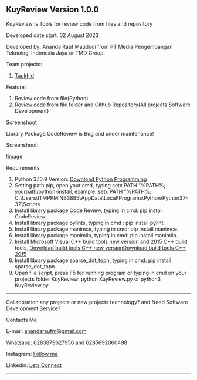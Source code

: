 KuyReview
Version 1.0.0
----------------------------------------------------------------------------------------------------------------------------------------------------------------------

KuyReview is Tools for review code from files and repository

Developed date start: 02 August 2023

Developed by: Ananda Rauf Maududi from PT Media Pengembangan Teknologi Indonesia Jaya or TMD Group.

Team projects:
1. [Taukhid](https://www.github.com/samCukid)

Feature:
1. Review code from file(Python)
2. Review code from file folder and Github Repository(All projects Software Development)

[Screenshoot]("")

Library Package CodeReview is Bug and under maintenance!

Screenshoot:

[!image]("")

Requirements:
1. Python 3.10.9 Version: [Download Python Programming](https://www.python.org/downloads/release/python-3109/)
2. Setting path pip, open your cmd, typing setx PATH "%PATH%; yourpath/python-install, example: setx PATH "%PATH%; C:\Users\ITMPPMINB3885\AppData\Local\Programs\Python\Python37-32\Scripts 
3. Install library package Code Review, typing in cmd: pip install CodeReview.
4. Install library package pylints, typing in cmd : pip install pylint.
5. Install library package manimce, typing in cmd: pip install manimce.
6. Install library package manimlib, typing in cmd: pip install manimlib.
7. Install Microsoft Visual C++ build tools new version and 2015 C++ build tools, [Download build tools C++ new version](https://visualstudio.microsoft.com/visual-cpp-build-tools/)[Download build tools C++ 2015](https://go.microsoft.com/fwlink/?LinkId=691126)
8. Install library package sparse_dot_topn, typing in cmd: pip install sparse_dot_topn
9. Open file script, press F5 for running program or typing in cmd on your projects folder KuyReview: python KuyReview.py or python3 KuyReview.py

----------------------------------------------------------------------------------------------------------------------------------------------------------------------

Collaboration any projects or new projects technology? and Need Software Development Service?

Contacts Me

E-mail: anandaraufm@gmail.com

Whatsapp: 6283879627956 and 6285692060498

Instagram: [Follow me](https://www.instagram.com/anandaraufm)

Linkedin: [Lets Connect](https://www.linkedin.com/in/ananda-rauf-maududi)

--------------------------------------------------------------------------------------------------------------------------------------------------------------------



